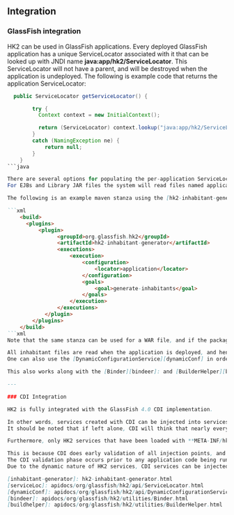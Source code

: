 ## Integration


### GlassFish integration

HK2 can be used in GlassFish applications.
Every deployed GlassFish application has a unique ServiceLocator associated with it that can be looked up with JNDI name **java:app/hk2/ServiceLocator**.
This ServiceLocator will not have a parent, and will be destroyed when the application is undeployed. 
The following is example code that returns the application ServiceLocator:

```java
  public ServiceLocator getServiceLocator() {

        try {
          Context context = new InitialContext();

          return (ServiceLocator) context.lookup("java:app/hk2/ServiceLocator");
        }
        catch (NamingException ne) {
            return null;
        }
    }
```java

There are several options for populating the per-application ServiceLocator. The first is to use the hk2-inhabitant-generator. 
For EJBs and Library JAR files the system will read files named application located in **META-INF/hk2-locator/**. For war files the system will read files named application located in WEB-INF/classes/hk2-locator.

The following is an example maven stanza using the [hk2-inhabitant-generator][inhabitant-generator] to place the inhabitant file of an EJB in the proper place:

```xml
    <build>
      <plugins>
          <plugin>
                <groupId>org.glassfish.hk2</groupId>
                <artifactId>hk2-inhabitant-generator</artifactId>
                <executions>
                    <execution>
                        <configuration>
                            <locator>application</locator>
                        </configuration>
                        <goals>
                            <goal>generate-inhabitants</goal>
                        </goals>
                    </execution>
                </executions>
            </plugin>
        </plugins>
    </build>
```xml
Note that the same stanza can be used for a WAR file, and if the packaging type of the pom is "war" then the [hk2-inhabitant-generator][inhabitant-generator] will automatically put the generated inhabitant file into the correct place.

All inhabitant files are read when the application is deployed, and hence should be able to be looked up from the application [ServiceLocator][serviceLoc].
One can also use the [DynamicConfigurationService][dynamicConf] in order to add services as per any normal HK2 installation. 

This also works along with the [Binder][bindeer]: and [BuilderHelper][buildhelper] service builders.

---

### CDI Integration

HK2 is fully integrated with the GlassFish 4.0 CDI implementation.

In other words, services created with CDI can be injected into services created with HK2, and services created with HK2 can be injected into services created with CDI. 
It should be noted that if left alone, CDI will think that nearly every object is a CDI object, and hence it is best to let CDI create most of your objects, unless you are using specific features of HK2 that cannot be achieved with CDI.

Furthermore, only HK2 services that have been loaded with **META-INF/hk2-locator/application** (for EJB and JAR) and **WEB-INF/classes/hk2-locator/application** (for WARs) can be injected into CDI services.

This is because CDI does early validation of all injection points, and hence all services that are to be injected into CDI must be present prior to the CDI validation phase.
The CDI validation phase occurs prior to any application code being run.
Due to the dynamic nature of HK2 services, CDI services can be injected into HK2 services that were created at any time in the life of the application.

[inhabitant-generator]: hk2-inhabitant-generator.html
[serviceLoc]: apidocs/org/glassfish/hk2/api/ServiceLocator.html
[dynamicConf]: apidocs/org/glassfish/hk2/api/DynamicConfigurationService.html
[bindeer]: apidocs/org/glassfish/hk2/utilities/Binder.html
[buildhelper]: apidocs/org/glassfish/hk2/utilities/BuilderHelper.html